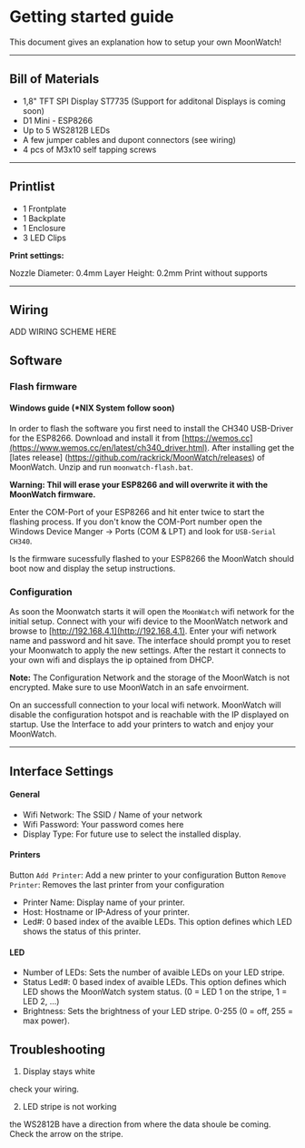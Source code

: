 # Getting started guide

This document gives an explanation how to setup your own MoonWatch!

***

## Bill of Materials

- 1,8" TFT SPI Display ST7735 (Support for additonal Displays is coming soon)
- D1 Mini - ESP8266 
- Up to 5 WS2812B LEDs
- A few jumper cables and dupont connectors (see wiring)
- 4 pcs of M3x10 self tapping screws

***

## Printlist

- 1 Frontplate
- 1 Backplate
- 1 Enclosure
- 3 LED Clips


**Print settings:**

Nozzle Diameter: 0.4mm
Layer Height: 0.2mm
Print without supports

***

## Wiring

ADD WIRING SCHEME HERE

## Software
### Flash firmware

#### Windows guide (*NIX System follow soon)

In order to flash the software you first need to install the CH340 USB-Driver for the ESP8266.
Download and install it from [https://wemos.cc](https://www.wemos.cc/en/latest/ch340_driver.html). After installing get the [lates release] (https://github.com/rackrick/MoonWatch/releases) of MoonWatch. Unzip and run `moonwatch-flash.bat`. 

**Warning: Thil will erase your ESP8266 and will overwrite it with the MoonWatch firmware.**

Enter the COM-Port of your ESP8266 and hit enter twice to start the flashing process. 
If you don't know the COM-Port number open the Windows Device Manger -> Ports (COM & LPT) and look for `USB-Serial CH340`.

Is the firmware sucessfully flashed to your ESP8266 the MoonWatch should boot now and display the setup instructions.

### Configuration

As soon the Moonwatch starts it will open the `MoonWatch` wifi network for the initial setup.
Connect with your wifi device to the  MoonWatch network and browse to [http://192.168.4.1](http://192.168.4.1).
Enter your wifi network name and password and hit save. The interface should prompt you to reset your Moonwatch to apply the new settings.
After the restart it connects to your own wifi and displays the ip optained from DHCP. 

**Note:** The Configuration Network and the storage of the MoonWatch is not encrypted. Make sure to use MoonWatch in an safe envoirment.

On an successfull connection to your local wifi network. MoonWatch will disable the configuration hotspot and is reachable with the IP displayed on startup.
Use the Interface to add your printers to watch and enjoy your MoonWatch.

***

## Interface Settings


#### General
- Wifi Network: The SSID / Name of your network
- Wifi Password: Your password comes here
- Display Type: For future use to select the installed display.

#### Printers

Button `Add Printer`: Add a new printer to your configuration
Button `Remove Printer`: Removes the last printer from your configuration

- Printer Name: Display name of your printer.
- Host: Hostname or IP-Adress of your printer.
- Led#: 0 based index of the avaible LEDs. This option defines which LED shows the status of this printer.

#### LED

- Number of LEDs: Sets the number of avaible LEDs on your LED stripe.
- Status Led#: 0 based index of avaible LEDs. This option defines which LED shows the MoonWatch system status. (0 = LED 1 on the stripe, 1 = LED 2, ...)
- Brightness: Sets the brightness of your LED stripe. 0-255 (0 = off, 255 = max power).

## Troubleshooting

1. Display stays white

check your wiring.

2. LED stripe is not working

the WS2812B have a direction from where the data shoule be coming. Check the arrow on the stripe.



